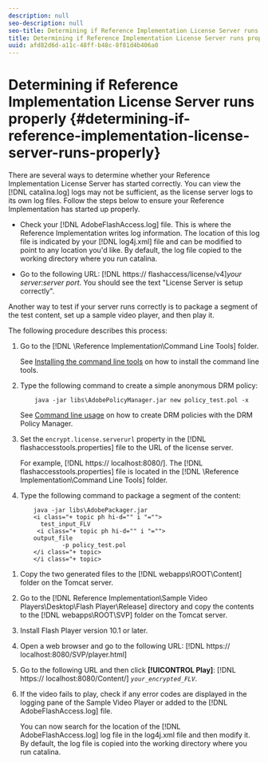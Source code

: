 ```yaml
---
description: null
seo-description: null
seo-title: Determining if Reference Implementation License Server runs properly
title: Determining if Reference Implementation License Server runs properly
uuid: afd82d6d-a11c-48ff-b48c-8f81d4b406a0
---
```


# Determining if Reference Implementation License Server runs properly {#determining-if-reference-implementation-license-server-runs-properly}

There are several ways to determine whether your Reference Implementation License Server has started correctly. You can view the [!DNL catalina.log] logs may not be sufficient, as the license server logs to its own log files. Follow the steps below to ensure your Reference Implementation has started up properly.

* Check your [!DNL AdobeFlashAccess.log] file. This is where the Reference Implementation writes log information. The location of this log file is indicated by your [!DNL log4j.xml] file and can be modified to point to any location you'd like. By default, the log file copied to the working directory where you run catalina. 

* Go to the following URL: [!DNL https:// flashaccess/license/v4]*your server:server port*. You should see the text "License Server is setup correctly".

Another way to test if your server runs correctly is to package a segment of the test content, set up a sample video player, and then play it.

The following procedure describes this process:

1. Go to the [!DNL \Reference Implementation\Command Line Tools] folder.

   See [Installing the command line tools](../drm-reference-implementations/command-line-tools/install-command-line-tools.md) on how to install the command line tools. 

1. Type the following command to create a simple anonymous DRM policy: 

   ```
       java -jar libs\AdobePolicyManager.jar new policy_test.pol -x
   ```

   See [Command line usage](../drm-reference-implementations/command-line-tools/configure-command-line-tools/policy-manager/policy-manager-command-line-usage.md) on how to create DRM policies with the DRM Policy Manager. 

1. Set the `encrypt.license.serverurl` property in the [!DNL flashaccesstools.properties] file to the URL of the license server.

   For example, [!DNL https:// localhost:8080/]. The [!DNL flashaccesstools.properties] file is located in the [!DNL \Reference Implementation\Command Line Tools] folder. 

1. Type the following command to package a segment of the content: 

```
       java -jar libs\AdobePackager.jar  
       <i class="+ topic ph hi-d="" i "="">
         test_input_FLV  
        <i class="+ topic ph hi-d="" i "="">
       output_file  
               -p policy_test.pol 
       </i class="+ topic> 
       </i class="+ topic>
```

1. Copy the two generated files to the [!DNL webapps\ROOT\Content] folder on the Tomcat server. 
1. Go to the [!DNL Reference Implementation\Sample Video Players\Desktop\Flash Player\Release] directory and copy the contents to the [!DNL webapps\ROOT\SVP\] folder on the Tomcat server. 

1. Install Flash Player version 10.1 or later. 
1. Open a web browser and go to the following URL: [!DNL        https:// localhost:8080/SVP/player.html]

1. Go to the following URL and then click **[!UICONTROL Play]**: [!DNL https:// localhost:8080/Content/] *`your_encrypted_FLV`*. 

1. If the video fails to play, check if any error codes are displayed in the logging pane of the Sample Video Player or added to the [!DNL AdobeFlashAccess.log] file.

   You can now search for the location of the [!DNL AdobeFlashAccess.log] log file in the log4j.xml file and then modify it. By default, the log file is copied into the working directory where you run catalina.

